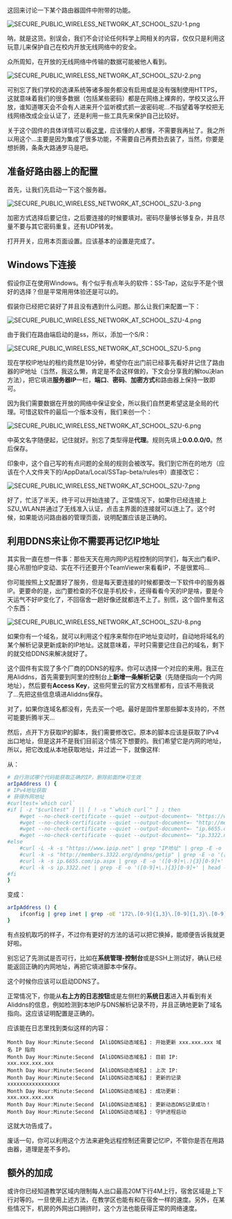 这回来讨论一下某个路由器固件中附带的功能。

![SECURE_PUBLIC_WIRELESS_NETWORK_AT_SCHOOL_SZU-1.png](./img/SECURE_PUBLIC_WIRELESS_NETWORK_AT_SCHOOL_SZU-1.png)

呐，就是这货。别误会，我们不会讨论任何科学上网相关的内容，仅仅只是利用这玩意儿来保护自己在校内开放无线网络中的安全。

众所周知，在开放的无线网络中传输的数据可能被他人看到。

![SECURE_PUBLIC_WIRELESS_NETWORK_AT_SCHOOL_SZU-2.png](./img/SECURE_PUBLIC_WIRELESS_NETWORK_AT_SCHOOL_SZU-2.png)

可别忘了我们学校的选课系统等诸多服务都没有启用或是没有强制使用HTTPS，这就意味着我们的很多数据（包括某些密码）都是在网络上裸奔的，学校又这么开放，谁知道哪天会不会有人进来开个监听模式抓一波密码呢...不指望着等学校把无线网络改成企业认证了，还是利用一些工具先来保护自己比较好。

关于这个固件的具体详情可以看[这里](https://www.right.com.cn/forum/thread-161324-1-1.html)，应该懂的人都懂，不需要我再扯了。我之所以用这个...主要是因为集成了很多功能，不需要自己再费劲去装了，当然，你要是想折腾，条条大路通罗马是吧。

## 准备好路由器上的配置
首先，让我们先启动一下这个服务器。

![SECURE_PUBLIC_WIRELESS_NETWORK_AT_SCHOOL_SZU-3.png](./img/SECURE_PUBLIC_WIRELESS_NETWORK_AT_SCHOOL_SZU-3.png)

加密方式选择后要记住，之后要连接的时候要填对。密码尽量够长够复杂，并且尽量不要与其它密码重复。还有UDP转发。

打开开关，应用本页面设置。应该基本的设置是完成了。

## Windows下连接
假设你正在使用Windows。有个似乎有点年头的软件：SS-Tap，这似乎不是个很好的选择？但是平常用用体验还是可以的。

假装你已经把它装好了并且没有遇到什么问题。那么让我们来配置一下：

![SECURE_PUBLIC_WIRELESS_NETWORK_AT_SCHOOL_SZU-4.png](./img/SECURE_PUBLIC_WIRELESS_NETWORK_AT_SCHOOL_SZU-4.png)

由于我们在路由端启动的是ss，所以，添加一个S/R：

![SECURE_PUBLIC_WIRELESS_NETWORK_AT_SCHOOL_SZU-5.png](./img/SECURE_PUBLIC_WIRELESS_NETWORK_AT_SCHOOL_SZU-5.png)

现在学校IP地址的租约竟然是10分钟，希望你在出门前已经事先看好并记住了路由器的IP地址（当然，我这么懒，肯定是不会这样做的，下文会分享我的解tou决lan方法），把它填进**服务器IP**一栏，**端口**、**密码**、**加密方式**和路由器上保持一致即可。

因为我们需要数据在开放的网络中保证安全，所以我们自然更希望这是全局的代理。可惜这软件的最后一个版本没有，我们来创一个：

![SECURE_PUBLIC_WIRELESS_NETWORK_AT_SCHOOL_SZU-6.png](./img/SECURE_PUBLIC_WIRELESS_NETWORK_AT_SCHOOL_SZU-6.png)

中英文名字随便起，记住就好。别忘了类型得是**代理**。规则先填上**0.0.0.0/0**。然后保存。

印象中，这个自己写的有点问题的全局的规则会被改写。我们到它所在的地方（应该在个人文件夹下的/AppData/Local/SSTap-beta/rules中）直接改它：

![SECURE_PUBLIC_WIRELESS_NETWORK_AT_SCHOOL_SZU-7.png](./img/SECURE_PUBLIC_WIRELESS_NETWORK_AT_SCHOOL_SZU-7.png)

好了，忙活了半天，终于可以开始连接了。正常情况下，如果你已经连接上SZU_WLAN并通过了无线准入认证，点击主界面的连接就可以连上了。这个时候，如果能访问路由器的管理页面，说明配置应该是正确的。

## 利用DDNS来让你不需要再记忆IP地址
其实我一直在想一件事：那些天天在用内网IP远程控制的同学们，每天出门看IP、提心吊胆怕IP变动、实在不行还要开个TeamViewer来看看IP，不是很累吗...

你可能按照上文配置好了服务，但是每天要连接的时候都要改一下软件中的服务器IP。更要命的是，出门要检查的不仅是手机校卡，还得看看今天的IP是啥，要是今天运气不好IP变化了，不回宿舍一趟好像还就都连不上了。别慌，这个固件里有这个东西：

![SECURE_PUBLIC_WIRELESS_NETWORK_AT_SCHOOL_SZU-8.png](./img/SECURE_PUBLIC_WIRELESS_NETWORK_AT_SCHOOL_SZU-8.png)

如果你有一个域名，就可以利用这个程序来帮你在IP地址变动时，自动地将域名的某个解析记录更新成新的IP地址。这就意味着，平时只需要记住自己的域名，剩下的就交给DDNS来解决就好了。

这个固件有实现了多个厂商的DDNS的程序。你可以选择一个对应的来用。我正在用Aliddns，首先需要到阿里的控制台上**新增一条解析记录**（先随便指向一个内网地址），然后要有**Access Key**，这些阿里云的官方文档里都有，应该不用我说了...先把这些信息填进Aliddns保存。

对了，如果你连域名都没有，先去买一个吧。最好是固件里那些脚本支持的，不然可能要折腾半天...

然后，点开下方获取IP的脚本，我们需要修改它。原本的脚本应该是获取了IPv4出口地址，但是这并不是我们目前这个情况下想要的。我们希望它是内网的地址，所以，把它改成从本地获取地址，并过滤一下，就像这样:

从：

``` bash
# 自行测试哪个代码能获取正确的IP，删除前面的#可生效
arIpAddress () {
# IPv4地址获取
# 获得外网地址
#curltest=`which curl`
#if [ -z "$curltest" ] || [ ! -s "`which curl`" ] ; then
    #wget --no-check-certificate --quiet --output-document=- "https://www.ipip.net" | grep "IP地址" | grep -E -o '([0-9]+\.){3}[0-9]+' | head -n1 | cut -d' ' -f1
    #wget --no-check-certificate --quiet --output-document=- "http://members.3322.org/dyndns/getip" | grep -E -o '([0-9]+\.){3}[0-9]+' | head -n1 | cut -d' ' -f1
    #wget --no-check-certificate --quiet --output-document=- "ip.6655.com/ip.aspx" | grep -E -o '([0-9]+\.){3}[0-9]+' | head -n1 | cut -d' ' -f1
    #wget --no-check-certificate --quiet --output-document=- "ip.3322.net" | grep -E -o '([0-9]+\.){3}[0-9]+' | head -n1 | cut -d' ' -f1
#else
    #curl -L -k -s "https://www.ipip.net" | grep "IP地址" | grep -E -o '([0-9]+\.){3}[0-9]+' | head -n1 | cut -d' ' -f1
    #curl -k -s "http://members.3322.org/dyndns/getip" | grep -E -o '([0-9]+\.){3}[0-9]+' | head -n1 | cut -d' ' -f1
    #curl -k -s ip.6655.com/ip.aspx | grep -E -o '([0-9]+\.){3}[0-9]+' | head -n1 | cut -d' ' -f1
    #curl -k -s ip.3322.net | grep -E -o '([0-9]+\.){3}[0-9]+' | head -n1 | cut -d' ' -f1
#fi
}
```

变成：

``` bash
arIpAddress () {
    ifconfig | grep inet | grep -oE '172\.[0-9]{1,3}\.[0-9]{1,3}\.[0-9]{1,3}' | head -n1
}
```

有点投机取巧的样子，不过你有更好的方法的话可以把它换掉，能顺便告诉我就更好啦。

别忘记了先测试是否可行，比如在**系统管理-控制台**或是SSH上测试好，确认已经能返回正确的内网地址，再把它填进脚本中保存。

这个时候你应该可以启动DDNS了。

正常情况下，你能从**右上方的日志按钮**或是左侧栏的**系统日志**进入并看到有关Aliddns的信息，例如检测到本地IP与DNS解析记录不符，并且正确地更新了域名指向。这应该证明配置是正确的。

应该能在日志里找到类似这样的内容：

    Month Day Hour:Minute:Second 【AliDDNS动态域名】: 开始更新 xxx.xxx.xxx 域名 IP 指向
    Month Day Hour:Minute:Second 【AliDDNS动态域名】: 目前 IP: xxx.xxx.xxx.xxx
    Month Day Hour:Minute:Second 【AliDDNS动态域名】: 上次 IP: 
    Month Day Hour:Minute:Second 【AliDDNS动态域名】: 更新的记录  xxxxxxxxxxxxxxxxx
    Month Day Hour:Minute:Second 【AliDDNS动态域名】: 成功更新： xxx.xxx.xxx.xxx
    Month Day Hour:Minute:Second 【AliDDNS动态域名】: 更新动态DNS记录成功！
    Month Day Hour:Minute:Second 【AliDDNS动态域名】: 守护进程启动

这就大功告成了。

废话一句，你可以利用这个方法来避免远程控制还需要记忆IP，不管你是否在用路由器，道理是差不多的。

## 额外的加成
或许你已经知道教学区域内限制每人出口最高20M下行4M上行，宿舍区域是上下行对等的。一旦使用上述方法，在教学区也能有和在宿舍一样的速度。另外，在某些情况下，机房的外网出口拥挤时，这个方法也能获得正常的网络速度。
